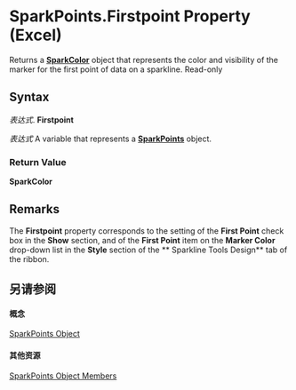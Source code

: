 
# SparkPoints.Firstpoint Property (Excel)

Returns a  **[SparkColor](3de82c5c-eb0a-ab39-64a8-00f4c005c6af.md)** object that represents the color and visibility of the marker for the first point of data on a sparkline. Read-only


## Syntax

 _表达式_. **Firstpoint**

 _表达式_ A variable that represents a **[SparkPoints](382bf292-7824-179f-e254-1b72dfb557b2.md)** object.


### Return Value

 **SparkColor**


## Remarks

The  **Firstpoint** property corresponds to the setting of the **First Point** check box in the **Show** section, and of the **First Point** item on the **Marker Color** drop-down list in the **Style** section of the ** Sparkline Tools Design** tab of the ribbon.


## 另请参阅


#### 概念


[SparkPoints Object](382bf292-7824-179f-e254-1b72dfb557b2.md)
#### 其他资源


[SparkPoints Object Members](http://msdn.microsoft.com/library/d8b6a812-38ea-f048-5fd1-64466e908136%28Office.15%29.aspx)